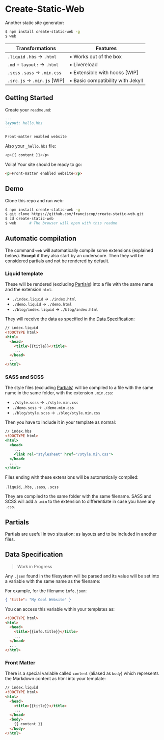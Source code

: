 # Create-Static-Web

Another static site generator:

```bash
$ npm install create-static-web -g
$ web
```

|Transformations                     |Features                             |
|------------------------------------|-------------------------------------|
|`.liquid` `.hbs` → `.html`          |• Works out of the box               |
|`.md` + `layout:` → `.html`         |• Livereload                         |
|`.scss` `.sass` → `.min.css`        |• Extensible with hooks [WIP]        |
|`.src.js` → `.min.js` [WIP]         |• Basic compatibility with Jekyll    |


## Getting Started

Create your `readme.md`:

```md
---
layout: hello.hbs
---

Front-matter enabled website
```

Also your `_hello.hbs` file:

```js
<p>{{ content }}</p>
```

Voila! Your site should be ready to go:

```html
<p>Front-matter enabled website</p>
```


## Demo

Clone this repo and run web:

```bash
$ npm install create-static-web -g
$ git clone https://github.com/franciscop/create-static-web.git
$ cd create-static-web
$ web      # The browser will open with this readme
```


## Automatic compilation

The command `web` will automatically compile some extensions (explained below). **Except** if they also start by an underscore. Then they will be considered partials and not be rendered by default.


### Liquid template

These will be rendered (excluding [Partials](#partials)) into a file with the same name and the extension `html`:

- `./index.liquid` → `./index.html`
- `./demo.liquid` → `./demo.html`
- `./blog/index.liquid` → `./blog/index.html`

They will receive the data as specified in the [Data Specification](#data-specification):

```html
// index.liquid
<!DOCTYPE html>
<html>
  <head>
    <title>{{title}}</title>
    ...
  </head>
  ...
</html>
```



### SASS and SCSS

The style files (excluding [Partials](#partials)) will be compiled to a file with the same name in the same folder, with the extension `.min.css`:

- `./style.scss` → `./style.min.css`
- `./demo.scss` → `./demo.min.css`
- `./blog/style.scss` → `./blog/style.min.css`

Then you have to include it in your template as normal:

```hbs
// index.hbs
<!DOCTYPE html>
<html>
  <head>
    ...
    <link rel="stylesheet" href="/style.min.css">
  </head>
  ...
</html>
```



Files ending with these extensions will be automatically compiled:

`.liquid`, `.hbs`, `.sass`, `.scss`

They are compiled to the same folder with the same filename. SASS and SCSS will add a `.min` to the extension to differentiate in case you have any `.css`.




## Partials

Partials are useful in two situation: as layouts and to be included in another files.


## Data Specification

> Work in Progress

Any `.json` found in the filesystem will be parsed and its value will be set into a variable with the same name as the filename:

For example, for the filename `info.json`:

```json
{ "title": "My Cool Website" }
```

You can access this variable within your templates as:

```html
<!DOCTYPE html>
<html>
  <head>
    <title>{{info.title}}</title>
    ...
  </head>
  ...
</html>
```

### Front Matter

There is a special variable called `content` (aliased as `body`) which represents the Markdown content as html into your template:

```html
// index.liquid
<!DOCTYPE html>
<html>
  <head>
    <title>{{title}}</title>
    ...
  </head>
  <body>
    {{ content }}
  </body>
</html>
```

